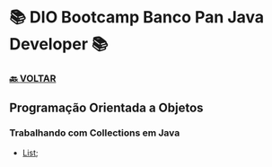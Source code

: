 # 📚 DIO Bootcamp Banco Pan Java Developer 📚

### [🔙 **VOLTAR**](../../../../../)

## **Programação Orientada a Objetos**

### **Trabalhando com Collections em Java**

- [List](/Bootcamp-Banco-Pan-Java-%20Developer/Modulo-3/POO/collections/src/br/com/dio/collection/list/ExemploList.java);

&nbsp;

